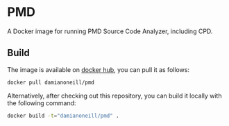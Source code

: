 # PMD

A Docker image for running PMD Source Code Analyzer, including CPD.

## Build

The image is available on [docker hub](https://hub.docker.com/r/damianoneill/pmd), you can pull it as follows:

```sh
docker pull damianoneill/pmd
```

Alternatively, after checking out this repository, you can build it locally with the following command:

```sh
docker build -t="damianoneill/pmd" .